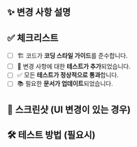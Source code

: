 ## ✨ 변경 사항 설명

<!-- 🔍 이 PR에서 변경된 내용을 간략하게 설명해주세요. -->

## ✅ 체크리스트

<!-- 📝 완료된 항목은 [x]로 표시해주세요. -->

- [ ] 🏗️ 코드가 **코딩 스타일 가이드**를 준수합니다.
- [ ] 🧪 변경 사항에 대한 **테스트가 추가**되었습니다.
- [ ] ✅ 모든 **테스트가 정상적으로 통과**합니다.
- [ ] 📚 필요한 **문서가 업데이트**되었습니다.

## 🎨 스크린샷 (UI 변경이 있는 경우)

<!-- 🖼️ 변경 전/후 스크린샷을 추가해주세요. -->

## 🛠️ 테스트 방법 (필요시)

<!-- 🧑‍💻 이 PR을 테스트하는 방법을 설명해주세요. -->
